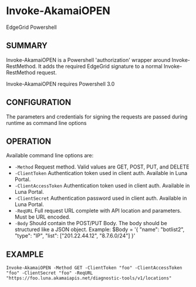Invoke-AkamaiOPEN
========================================

EdgeGrid Powershell

## SUMMARY

Invoke-AkamaiOPEN is a Powershell 'authorization' wrapper around Invoke-RestMethod. It adds the required EdgeGrid signature to a normal Invoke-RestMethod request.

Invoke-AkamaiOPEN requires Powershell 3.0

## CONFIGURATION

The parameters and credentials for signing the requests are passed during runtime as command line options

## OPERATION

Available command line options are:
* `-Method` Request method. Valid values are GET, POST, PUT, and DELETE
* `-ClientToken` Authentication token used in client auth. Available in Luna Portal.
* `-ClientAccessToken` Authentication token used in client auth. Available in Luna Portal.
* `-ClientSecret` Authentication password used in client auth. Available in Luna Portal.
* `-ReqURL` Full request URL complete with API location and parameters. Must be URL encoded.
* `-Body` Should contain the POST/PUT Body. The body should be structured like a JSON object. Example: $Body = '{ "name": "botlist2", "type": "IP", "list": ["201.22.44.12", "8.7.6.0/24"] }'

## EXAMPLE

```
Invoke-AkamaiOPEN -Method GET -ClientToken "foo" -ClientAccessToken "foo" -ClientSecret "foo" -ReqURL "https://foo.luna.akamaiapis.net/diagnostic-tools/v1/locations"
```
